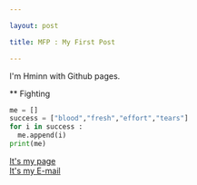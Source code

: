 ```yaml
---

layout: post

title: MFP : My First Post

---
```


I'm Hminn with Github pages.

** Fighting

```python
me = []
success = ["blood","fresh","effort","tears"]
for i in success :
  me.append(i)
print(me)
```

[It's my page](https://hminn.github.io) <br> 
[It's my E-mail](hmkim0008@gmail.com)
